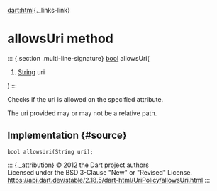 [dart:html](../../dart-html/dart-html-library){._links-link}

allowsUri method
================

::: {.section .multi-line-signature}
[bool](../../dart-core/bool-class) allowsUri(

1.  [String](../../dart-core/string-class) uri

)
:::

Checks if the uri is allowed on the specified attribute.

The uri provided may or may not be a relative path.

Implementation {#source}
--------------

``` {.language-dart data-language="dart"}
bool allowsUri(String uri);
```

::: {._attribution}
© 2012 the Dart project authors\
Licensed under the BSD 3-Clause \"New\" or \"Revised\" License.\
<https://api.dart.dev/stable/2.18.5/dart-html/UriPolicy/allowsUri.html>
:::
